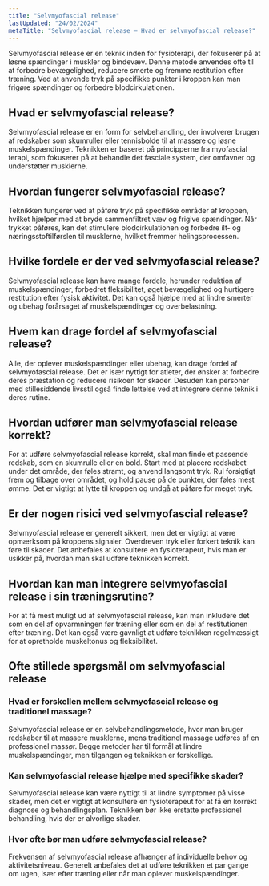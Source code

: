 ```yaml
---
title: "Selvmyofascial release"
lastUpdated: "24/02/2024"
metaTitle: "Selvmyofascial release – Hvad er selvmyofascial release?"
---
```


Selvmyofascial release er en teknik inden for fysioterapi, der fokuserer på at løsne spændinger i muskler og bindevæv. Denne metode anvendes ofte til at forbedre bevægelighed, reducere smerte og fremme restitution efter træning. Ved at anvende tryk på specifikke punkter i kroppen kan man frigøre spændinger og forbedre blodcirkulationen.

## Hvad er selvmyofascial release?

Selvmyofascial release er en form for selvbehandling, der involverer brugen af redskaber som skumruller eller tennisbolde til at massere og løsne muskelspændinger. Teknikken er baseret på principperne fra myofascial terapi, som fokuserer på at behandle det fasciale system, der omfavner og understøtter musklerne.

## Hvordan fungerer selvmyofascial release?

Teknikken fungerer ved at påføre tryk på specifikke områder af kroppen, hvilket hjælper med at bryde sammenfiltret væv og frigive spændinger. Når trykket påføres, kan det stimulere blodcirkulationen og forbedre ilt- og næringsstoftilførslen til musklerne, hvilket fremmer helingsprocessen.

## Hvilke fordele er der ved selvmyofascial release?

Selvmyofascial release kan have mange fordele, herunder reduktion af muskelspændinger, forbedret fleksibilitet, øget bevægelighed og hurtigere restitution efter fysisk aktivitet. Det kan også hjælpe med at lindre smerter og ubehag forårsaget af muskelspændinger og overbelastning.

## Hvem kan drage fordel af selvmyofascial release?

Alle, der oplever muskelspændinger eller ubehag, kan drage fordel af selvmyofascial release. Det er især nyttigt for atleter, der ønsker at forbedre deres præstation og reducere risikoen for skader. Desuden kan personer med stillesiddende livsstil også finde lettelse ved at integrere denne teknik i deres rutine.

## Hvordan udfører man selvmyofascial release korrekt?

For at udføre selvmyofascial release korrekt, skal man finde et passende redskab, som en skumrulle eller en bold. Start med at placere redskabet under det område, der føles stramt, og anvend langsomt tryk. Rul forsigtigt frem og tilbage over området, og hold pause på de punkter, der føles mest ømme. Det er vigtigt at lytte til kroppen og undgå at påføre for meget tryk.

## Er der nogen risici ved selvmyofascial release?

Selvmyofascial release er generelt sikkert, men det er vigtigt at være opmærksom på kroppens signaler. Overdreven tryk eller forkert teknik kan føre til skader. Det anbefales at konsultere en fysioterapeut, hvis man er usikker på, hvordan man skal udføre teknikken korrekt.

## Hvordan kan man integrere selvmyofascial release i sin træningsrutine?

For at få mest muligt ud af selvmyofascial release, kan man inkludere det som en del af opvarmningen før træning eller som en del af restitutionen efter træning. Det kan også være gavnligt at udføre teknikken regelmæssigt for at opretholde muskeltonus og fleksibilitet.

## Ofte stillede spørgsmål om selvmyofascial release

### Hvad er forskellen mellem selvmyofascial release og traditionel massage?

Selvmyofascial release er en selvbehandlingsmetode, hvor man bruger redskaber til at massere musklerne, mens traditionel massage udføres af en professionel massør. Begge metoder har til formål at lindre muskelspændinger, men tilgangen og teknikken er forskellige.

### Kan selvmyofascial release hjælpe med specifikke skader?

Selvmyofascial release kan være nyttigt til at lindre symptomer på visse skader, men det er vigtigt at konsultere en fysioterapeut for at få en korrekt diagnose og behandlingsplan. Teknikken bør ikke erstatte professionel behandling, hvis der er alvorlige skader.

### Hvor ofte bør man udføre selvmyofascial release?

Frekvensen af selvmyofascial release afhænger af individuelle behov og aktivitetsniveau. Generelt anbefales det at udføre teknikken et par gange om ugen, især efter træning eller når man oplever muskelspændinger.